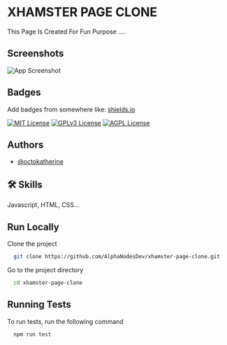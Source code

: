 
# XHAMSTER PAGE CLONE

This Page Is Created For Fun Purpose ....

## Screenshots

![App Screenshot](https://via.placeholder.com/468x300?text=App+Screenshot+Here)


## Badges

Add badges from somewhere like: [shields.io](https://shields.io/)

[![MIT License](https://img.shields.io/badge/License-MIT-green.svg)](https://choosealicense.com/licenses/mit/)
[![GPLv3 License](https://img.shields.io/badge/License-GPL%20v3-yellow.svg)](https://opensource.org/licenses/)
[![AGPL License](https://img.shields.io/badge/license-AGPL-blue.svg)](http://www.gnu.org/licenses/agpl-3.0)


## Authors

- [@octokatherine](https://www.github.com/AlphaNodesDev)


## 🛠 Skills
Javascript, HTML, CSS...


## Run Locally

Clone the project

```bash
  git clone https://github.com/AlphaNodesDev/xhamster-page-clone.git
```

Go to the project directory

```bash
  cd xhamster-page-clone
```

## Running Tests

To run tests, run the following command

```bash
  npm run test
```


